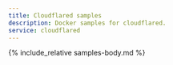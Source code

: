 ```yaml
---
title: Cloudflared samples
description: Docker samples for cloudflared.
service: cloudflared
---
```


{% include_relative samples-body.md %}